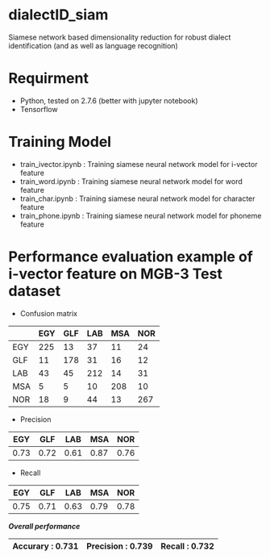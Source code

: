 # dialectID_siam
Siamese network based dimensionality reduction for robust dialect identification (and as well as language recognition)

# Requirment
* Python, tested on 2.7.6 (better with jupyter notebook)
* Tensorflow

# Training Model
* train_ivector.ipynb : Training siamese neural network model for i-vector feature
* train_word.ipynb : Training siamese neural network model for word feature
* train_char.ipynb : Training siamese neural network model for character feature
* train_phone.ipynb : Training siamese neural network model for phoneme feature

# Performance evaluation example of i-vector feature on MGB-3 Test dataset

* Confusion matrix

| |EGY|GLF|LAB|MSA|NOR|
|-|-|-|-|-|-|
 |EGY|  225|   13|  37 |  11 |   24|
 |GLF|   11|  178|   31|   16|   12|
 |LAB|   43|   45|  212|   14|   31|
 |MSA|    5|    5|   10|  208|   10|
 |NOR|   18|    9|   44|   13|  267|

* Precision

|EGY|GLF|LAB|MSA|NOR|
|-|-|-|-|-|
|0.73|0.72|0.61|0.87|0.76|

* Recall

|EGY|GLF|LAB|MSA|NOR|
|-|-|-|-|-|
|0.75|0.71|0.63|0.79|0.78|

***Overall performance***

| Accurary  : 0.731| Precision : 0.739| Recall    : 0.732|
|-|-|-|



